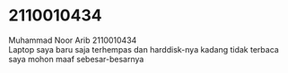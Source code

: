 # 2110010434
Muhammad Noor Arib 2110010434  
Laptop saya baru saja terhempas dan harddisk-nya kadang tidak terbaca
saya mohon maaf sebesar-besarnya
